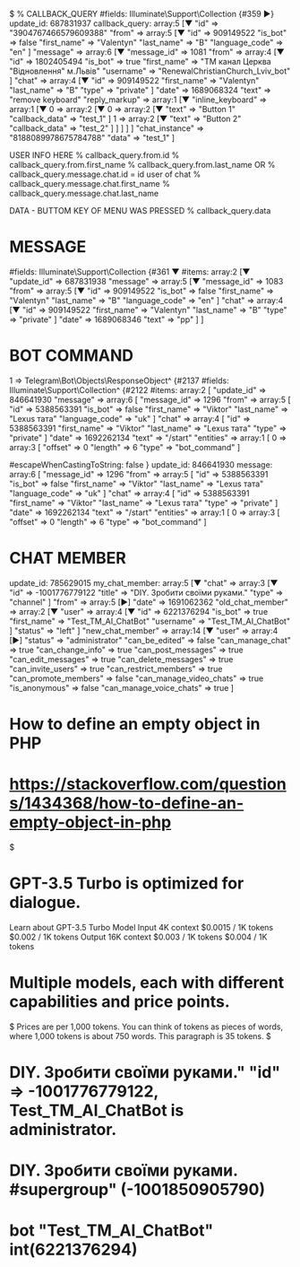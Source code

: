 $
% CALLBACK_QUERY
	   #fields: Illuminate\Support\Collection {#359 ▶}
    update_id: 687831937
    callback_query: array:5 [▼
      "id" => "3904767466579609388"
      "from" => array:5 [▼
        "id" => 909149522
        "is_bot" => false
        "first_name" => "Vаlentyn"
        "last_name" => "B"
        "language_code" => "en"
      ]
      "message" => array:6 [▼
        "message_id" => 1081
        "from" => array:4 [▼
          "id" => 1802405494
          "is_bot" => true
          "first_name" => "ТМ канал Церква "Відновлення" м.Львів"
          "username" => "RenewalChristianChurch_Lviv_bot"
        ]
        "chat" => array:4 [▼
          "id" => 909149522
          "first_name" => "Vаlentyn"
          "last_name" => "B"
          "type" => "private"
        ]
        "date" => 1689068324
        "text" => "remove keyboard"
        "reply_markup" => array:1 [▼
          "inline_keyboard" => array:1 [▼
            0 => array:2 [▼
              0 => array:2 [▼
                "text" => "Button 1"
                "callback_data" => "test_1"
              ]
              1 => array:2 [▼
                "text" => "Button 2"
                "callback_data" => "test_2"
              ]
            ]
          ]
        ]
      ]
      "chat_instance" => "8188089978675784788"
      "data" => "test_1"
    ]

USER INFO HERE
% callback_query.from.id
% callback_query.from.first_name
% callback_query.from.last_name
OR
% callback_query.message.chat.id = id user of chat
% callback_query.message.chat.first_name
% callback_query.message.chat.last_name

DATA - BUTTOM KEY OF MENU WAS PRESSED
% callback_query.data

# MESSAGE
 #fields: Illuminate\Support\Collection {#361 ▼
      #items: array:2 [▼
        "update_id" => 687831938
        "message" => array:5 [▼
          "message_id" => 1083
          "from" => array:5 [▼
            "id" => 909149522
            "is_bot" => false
            "first_name" => "Vаlentyn"
            "last_name" => "B"
            "language_code" => "en"
          ]
          "chat" => array:4 [▼
            "id" => 909149522
            "first_name" => "Vаlentyn"
            "last_name" => "B"
            "type" => "private"
          ]
          "date" => 1689068346
          "text" => "рр"
        ]
      ]

# BOT COMMAND
1 => Telegram\Bot\Objects\ResponseObject^ {#2137
#fields: Illuminate\Support\Collection^ {#2122
#items: array:2 [
"update_id" => 846641930
"message" => array:6 [
"message_id" => 1296
"from" => array:5 [
"id" => 5388563391
"is_bot" => false
"first_name" => "Viktor"
"last_name" => "Lexus тата"
"language_code" => "uk"
]
"chat" => array:4 [
"id" => 5388563391
"first_name" => "Viktor"
"last_name" => "Lexus тата"
"type" => "private"
]
"date" => 1692262134
"text" => "/start"
"entities" => array:1 [
0 => array:3 [
"offset" => 0
"length" => 6
"type" => "bot_command"
]

#escapeWhenCastingToString: false
}
update_id: 846641930
message: array:6 [
"message_id" => 1296
"from" => array:5 [
"id" => 5388563391
"is_bot" => false
"first_name" => "Viktor"
"last_name" => "Lexus тата"
"language_code" => "uk"
]
"chat" => array:4 [
"id" => 5388563391
"first_name" => "Viktor"
"last_name" => "Lexus тата"
"type" => "private"
]
"date" => 1692262134
"text" => "/start"
"entities" => array:1 [
0 => array:3 [
"offset" => 0
"length" => 6
"type" => "bot_command"
]

# CHAT MEMBER
update_id: 785629015
my_chat_member: array:5 [▼
"chat" => array:3 [▼
"id" => -1001776779122
"title" => "DIY. Зробити своїми руками."
"type" => "channel"
]
"from" => array:5 [▶]
"date" => 1691062362
"old_chat_member" => array:2 [▼
"user" => array:4 [▼
"id" => 6221376294
"is_bot" => true
"first_name" => "Test_TM_AI_ChatBot"
"username" => "Test_TM_AI_ChatBot"
]
"status" => "left"
]
"new_chat_member" => array:14 [▼
"user" => array:4 [▶]
"status" => "administrator"
"can_be_edited" => false
"can_manage_chat" => true
"can_change_info" => true
"can_post_messages" => true
"can_edit_messages" => true
"can_delete_messages" => true
"can_invite_users" => true
"can_restrict_members" => true
"can_promote_members" => false
"can_manage_video_chats" => true
"is_anonymous" => false
"can_manage_voice_chats" => true
]


# How to define an empty object in PHP
# https://stackoverflow.com/questions/1434368/how-to-define-an-empty-object-in-php

$
# GPT-3.5 Turbo is optimized for dialogue.
Learn about GPT-3.5 Turbo
Model	Input
4K context	$0.0015 / 1K tokens	$0.002 / 1K tokens
Output
16K context	$0.003 / 1K tokens	$0.004 / 1K tokens

# Multiple models, each with different capabilities and price points.
$ Prices are per 1,000 tokens. You can think of tokens as pieces of words, where 1,000 tokens is about 750 words. This paragraph is 35 tokens.
$
# DIY. Зробити своїми руками." "id" => -1001776779122,  Test_TM_AI_ChatBot is administrator.
# DIY. Зробити своїми руками. #supergroup" (-1001850905790) 
# bot "Test_TM_AI_ChatBot"  int(6221376294)


 

